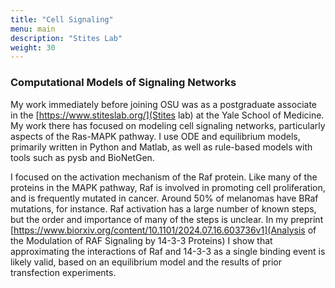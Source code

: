 ```yaml
---
title: "Cell Signaling"
menu: main
description: "Stites Lab"
weight: 30
---
```


### Computational Models of Signaling Networks

My work immediately before joining OSU was as a postgraduate associate in the
[https://www.stiteslab.org/](Stites lab) at the Yale School of
Medicine. My work there has focused on modeling cell signaling networks,
particularly aspects of the Ras-MAPK pathway. I use ODE and equilibrium
models, primarily written in Python and Matlab, as well as rule-based models
with tools such as pysb and BioNetGen.

I focused on the activation mechanism of the Raf protein.
Like many of the proteins in the MAPK pathway, Raf is involved in promoting
cell proliferation, and is frequently mutated in cancer. Around 50% of
melanomas have BRaf mutations, for instance. Raf activation has a large number
of known steps, but the order and importance of many of the steps is unclear.
In my preprint [https://www.biorxiv.org/content/10.1101/2024.07.16.603736v1](Analysis of 
the Modulation of RAF Signaling by 14-3-3 Proteins) I show that approximating the 
interactions of Raf and 14-3-3 as a single binding event is likely valid, based on 
an equilibrium model and the results of prior transfection experiments.